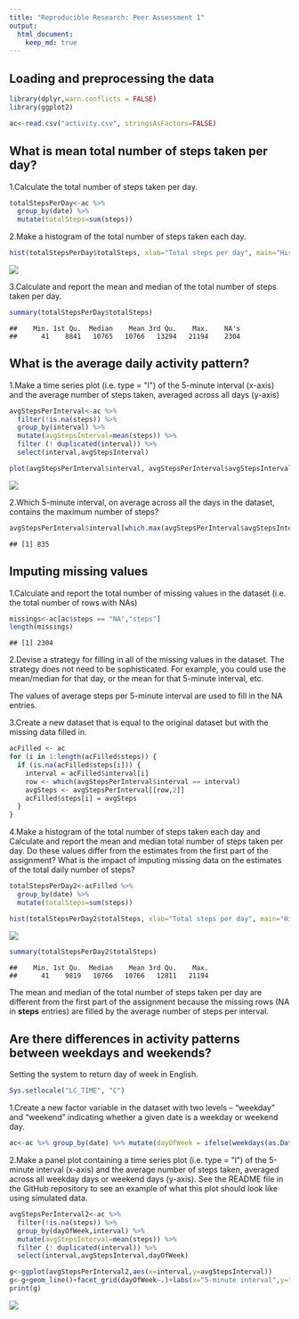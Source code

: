 ```yaml
---
title: "Reproducible Research: Peer Assessment 1"
output: 
  html_document:
    keep_md: true
---
```



## Loading and preprocessing the data

```r
library(dplyr,warn.conflicts = FALSE)
library(ggplot2)

ac<-read.csv("activity.csv", stringsAsFactors=FALSE)
```

## What is mean total number of steps taken per day?
1.Calculate the total number of steps taken per day.


```r
totalStepsPerDay<-ac %>%
  group_by(date) %>% 
  mutate(totalSteps=sum(steps))
```

2.Make a histogram of the total number of steps taken each day.


```r
hist(totalStepsPerDay$totalSteps, xlab="Total steps per day", main="Histogram of the total steps per day")
```

![](PA1_template_files/figure-html/unnamed-chunk-3-1.png)<!-- -->

3.Calculate and report the mean and median of the total number of steps taken per day.


```r
summary(totalStepsPerDay$totalSteps)
```

```
##    Min. 1st Qu.  Median    Mean 3rd Qu.    Max.    NA's 
##      41    8841   10765   10766   13294   21194    2304
```

## What is the average daily activity pattern?
1.Make a time series plot (i.e. type = "l") of the 5-minute interval (x-axis) and the average number of steps taken, averaged across all days (y-axis)


```r
avgStepsPerInterval<-ac %>% 
  filter(!is.na(steps)) %>%
  group_by(interval) %>%
  mutate(avgStepsInterval=mean(steps)) %>%
  filter (! duplicated(interval)) %>%
  select(interval,avgStepsInterval)

plot(avgStepsPerInterval$interval, avgStepsPerInterval$avgStepsInterval,type="l", xlab="5-minute interval", ylab="average number of steps per day")
```

![](PA1_template_files/figure-html/unnamed-chunk-5-1.png)<!-- -->

2.Which 5-minute interval, on average across all the days in the dataset, contains the maximum number of steps?


```r
avgStepsPerInterval$interval[which.max(avgStepsPerInterval$avgStepsInterval)]
```

```
## [1] 835
```


## Imputing missing values
1.Calculate and report the total number of missing values in the dataset (i.e. the total number of rows with NAs)


```r
missings<-ac[ac$steps == "NA","steps"]
length(missings)
```

```
## [1] 2304
```

2.Devise a strategy for filling in all of the missing values in the dataset. The strategy does not need to be sophisticated. For example, you could use the mean/median for that day, or the mean for that 5-minute interval, etc.

The values of average steps per 5-minute interval are used to fill in the NA entries.

3.Create a new dataset that is equal to the original dataset but with the missing data filled in.


```r
acFilled <- ac
for (i in 1:length(acFilled$steps)) {
  if (is.na(acFilled$steps[i])) {
    interval = acFilled$interval[i]
    row <- which(avgStepsPerInterval$interval == interval)
    avgSteps <- avgStepsPerInterval[[row,2]]
    acFilled$steps[i] = avgSteps
  }
}
```

4.Make a histogram of the total number of steps taken each day and Calculate and report the mean and median total number of steps taken per day. Do these values differ from the estimates from the first part of the assignment? What is the impact of imputing missing data on the estimates of the total daily number of steps?


```r
totalStepsPerDay2<-acFilled %>%
  group_by(date) %>% 
  mutate(totalSteps=sum(steps))

hist(totalStepsPerDay2$totalSteps, xlab="Total steps per day", main="Histogram of the total number of steps per day")
```

![](PA1_template_files/figure-html/unnamed-chunk-9-1.png)<!-- -->

```r
summary(totalStepsPerDay2$totalSteps)
```

```
##    Min. 1st Qu.  Median    Mean 3rd Qu.    Max. 
##      41    9819   10766   10766   12811   21194
```

The mean and median of the total number of steps taken per day are different from the first part of the assignment because the missing rows (NA in **steps** entries) are filled by the average number of steps per interval.

## Are there differences in activity patterns between weekdays and weekends?

Setting the system to return day of week in English.


```r
Sys.setlocale("LC_TIME", "C")
```

1.Create a new factor variable in the dataset with two levels – “weekday” and “weekend” indicating whether a given date is a weekday or weekend day.


```r
ac<-ac %>% group_by(date) %>% mutate(dayOfWeek = ifelse(weekdays(as.Date(date, "%Y-%m-%d")) %in% c("Saturday","Sunday"), "weekend", "weekday"))
```

2.Make a panel plot containing a time series plot (i.e. type = "l") of the 5-minute interval (x-axis) and the average number of steps taken, averaged across all weekday days or weekend days (y-axis). See the README file in the GitHub repository to see an example of what this plot should look like using simulated data.


```r
avgStepsPerInterval2<-ac %>% 
  filter(!is.na(steps)) %>%
  group_by(dayOfWeek,interval) %>%
  mutate(avgStepsInterval=mean(steps)) %>%
  filter (! duplicated(interval)) %>%
  select(interval,avgStepsInterval,dayOfWeek)

g<-ggplot(avgStepsPerInterval2,aes(x=interval,y=avgStepsInterval))
g<-g+geom_line()+facet_grid(dayOfWeek~.)+labs(x="5-minute interval",y="average number of steps per day")
print(g)
```

![](PA1_template_files/figure-html/unnamed-chunk-12-1.png)<!-- -->
